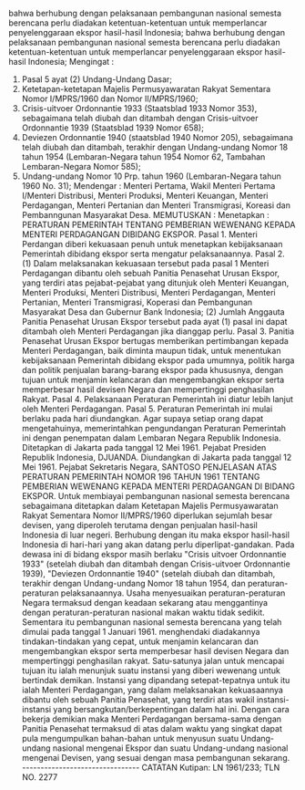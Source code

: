  bahwa berhubung dengan pelaksanaan pembangunan nasional semesta berencana perlu diadakan ketentuan-ketentuan untuk memperlancar penyelenggaraan ekspor hasil-hasil Indonesia; bahwa berhubung dengan pelaksanaan pembangunan nasional semesta berencana perlu diadakan ketentuan-ketentuan untuk memperlancar penyelenggaraan ekspor hasil-hasil Indonesia;
Mengingat :

1. Pasal 5 ayat (2) Undang-Undang Dasar;
2. Ketetapan-ketetapan Majelis Permusyawaratan Rakyat Sementara Nomor I/MPRS/1960 dan Nomor II/MPRS/1960;
3. Crisis-uitvoer Ordonnantie 1933 (Staatsblad 1933 Nomor 353), sebagaimana telah diubah dan ditambah dengan Crisis-uitvoer Ordonnantie 1939 (Staatsblad 1939 Nomor 658);
4. Deviezen Ordonnantie 1940 (staatsblad 1940 Nomor 205), sebagaimana telah diubah dan ditambah, terakhir dengan Undang-undang Nomor 18 tahun 1954 (Lembaran-Negara tahun 1954 Nomor 62, Tambahan Lembaran-Negara Nomor 585);
5. Undang-undang Nomor 10 Prp. tahun 1960 (Lembaran-Negara tahun 1960 No. 31); Mendengar : Menteri Pertama, Wakil Menteri Pertama I/Menteri Distribusi, Menteri Produksi, Menteri Keuangan, Menteri Perdagangan, Menteri Pertanian dan Menteri Transmigrasi, Koreasi dan Pembanngunan Masyarakat Desa. MEMUTUSKAN : Menetapkan : PERATURAN PEMERINTAH TENTANG PEMBERIAN WEWENANG KEPADA MENTERI PERDAGANGAN DIBIDANG EKSPOR. Pasal 1. Menteri Perdangan diberi kekuasaan penuh untuk menetapkan kebijaksanaan Pemerintah dibidang ekspor serta mengatur pelaksanaannya. Pasal 2. (1) Dalam melaksanakan kekuasaan tersebut pada pasal 1 Menteri Perdagangan dibantu oleh sebuah Panitia Penasehat Urusan Ekspor, yang terdiri atas pejabat-pejabat yang ditunjuk oleh Menteri Keuangan, Menteri Produksi, Menteri Distribusi, Menteri Perdagangan, Menteri Pertanian, Menteri Transmigrasi, Koperasi dan Pembangunan Masyarakat Desa dan Gubernur Bank Indonesia;
(2) Jumlah Anggauta Panitia Penasehat Urusan Ekspor tersebut pada ayat (1) pasal ini dapat ditambah oleh Menteri Perdagangan jika dianggap perlu. Pasal 3. Panitia Penasehat Urusan Ekspor bertugas memberikan pertimbangan kepada Menteri Perdagangan, baik diminta maupun tidak, untuk menentukan kebijaksanaan Pemerintah dibidang ekspor pada umumnya, politik harga dan politik penjualan barang-barang ekspor pada khususnya, dengan tujuan untuk menjamin kelancaran dan mengembangkan ekspor serta memperbesar hasil devisen Negara dan mempertinggi penghasilan Rakyat. Pasal 4. Pelaksanaan Peraturan Pemerintah ini diatur lebih lanjut oleh Menteri Perdagangan. Pasal 5. Peraturan Pemerintah ini mulai berlaku pada hari diundangkan. Agar supaya setiap orang dapat mengetahuinya, memerintahkan pengundangan Peraturan Pemerintah ini dengan penempatan dalam Lembaran Negara Republik Indonesia. Ditetapkan di Jakarta pada tanggal 12 Mei 1961. Pejabat Presiden Republik Indonesia, DJUANDA. Diundangkan di Jakarta pada tanggal 12 Mei 1961. Pejabat Sekretaris Negara, SANTOSO PENJELASAN ATAS PERATURAN PEMERINTAH NOMOR 196 TAHUN 1961 TENTANG PEMBERIAN WEWENANG KEPADA MENTERI PERDAGANGAN DI BIDANG EKSPOR. Untuk membiayai pembangunan nasional semesta berencana sebagaimana ditetapkan dalam Ketetapan Majelis Permusyawaratan Rakyat Sementara Nomor II/MPRS/1960 diperlukan sejumlah besar devisen, yang diperoleh terutama dengan penjualan hasil-hasil Indonesia di luar negeri. Berhubung dengan itu maka ekspor hasil-hasil Indonesia di hari-hari yang akan datang perlu diperlipat-gandakan. Pada dewasa ini di bidang ekspor masih berlaku "Crisis uitvoer Ordonnantie 1933" (setelah diubah dan ditambah dengan Crisis-uitvoer Ordonnantie 1939), "Deviezen Ordonnantie 1940" (setelah diubah dan ditambah, terakhir dengan Undang-undang Nomor 18 tahun 1954, dan peraturan-peraturan pelaksanaannya. Usaha menyesuaikan peraturan-peraturan Negara termaksud dengan keadaan sekarang atau menggantinya dengan peraturan-peraturan nasional makan waktu tidak sedikit. Sementara itu pembangunan nasional semesta berencana yang telah dimulai pada tanggal 1 Januari 1961. menghendaki diadakannya tindakan-tindakan yang cepat, untuk menjamin kelancaran dan mengembangkan ekspor serta memperbesar hasil devisen Negara dan mempertinggi penghasilan rakyat. Satu-satunya jalan untuk mencapai tujuan itu ialah menunjuk suatu instansi yang diberi wewenang untuk bertindak demikan. Instansi yang dipandang setepat-tepatnya untuk itu ialah Menteri Perdagangan, yang dalam melaksanakan kekuasaannya dibantu oleh sebuah Panitia Penasehat, yang terdiri atas wakil instansi- instansi yang bersangkutan/berkepentingan dalam hal ini. Dengan cara bekerja demikian maka Menteri Perdagangan bersama-sama dengan Panitia Penasehat termaksud di atas dalam waktu yang singkat dapat pula mengumpulkan bahan-bahan untuk menyusun suatu Undang-undang nasional mengenai Ekspor dan suatu Undang-undang nasional mengenai Devisen, yang sesuai dengan masa pembangunan sekarang. -------------------------------- CATATAN Kutipan: LN 1961/233; TLN NO. 2277